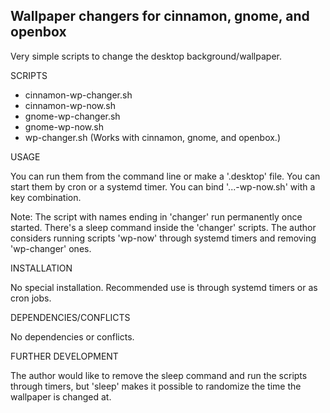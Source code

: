 Wallpaper changers for cinnamon, gnome, and openbox
-----------------------------------------

Very simple scripts to change the desktop background/wallpaper.


SCRIPTS

- cinnamon-wp-changer.sh
- cinnamon-wp-now.sh
- gnome-wp-changer.sh
- gnome-wp-now.sh
- wp-changer.sh          (Works with cinnamon, gnome, and openbox.)


USAGE

You can run them from the command line or make a '.desktop' file.
You can start them by cron or a systemd timer.
You can bind '...-wp-now.sh' with a key combination.

Note: The script with names ending in 'changer' run permanently once started.
There's a sleep command inside the 'changer' scripts.
The author considers running scripts 'wp-now' through systemd timers and removing 'wp-changer' ones.


INSTALLATION

No special installation.
Recommended use is through systemd timers or as cron jobs.


DEPENDENCIES/CONFLICTS

No dependencies or conflicts.


FURTHER DEVELOPMENT

The author would like to remove the sleep command and run the scripts through timers, but 'sleep' makes it possible to randomize the time the wallpaper is changed at.
